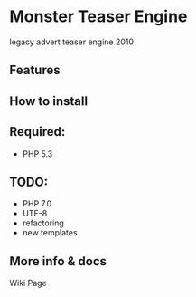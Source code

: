 # Monster Teaser Engine
legacy advert teaser engine 2010

## Features


## How to install


## Required:
* PHP 5.3

## TODO:
* PHP 7.0
* UTF-8
* refactoring
* new templates

## More info & docs
Wiki Page
